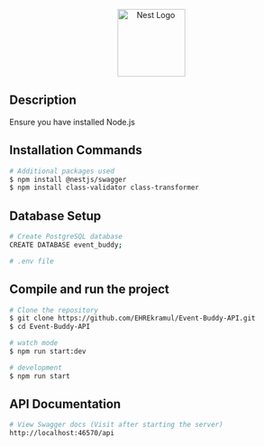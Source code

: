 <p align="center">
  <a href="http://nestjs.com/" target="blank"><img src="https://nestjs.com/img/logo-small.svg" width="120" alt="Nest Logo" /></a>
</p>

## Description

Ensure you have installed Node.js

## Installation Commands

```bash
# Additional packages used
$ npm install @nestjs/swagger
$ npm install class-validator class-transformer
```

## Database Setup

```bash
# Create PostgreSQL database
CREATE DATABASE event_buddy;

# .env file
```

## Compile and run the project

```bash
# Clone the repository
$ git clone https://github.com/EHREkramul/Event-Buddy-API.git
$ cd Event-Buddy-API

# watch mode
$ npm run start:dev

# development
$ npm run start
```

## API Documentation

```bash
# View Swagger docs (Visit after starting the server)
http://localhost:46570/api
```